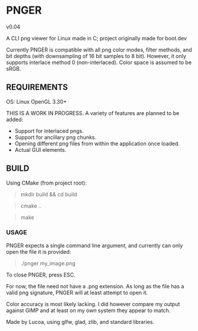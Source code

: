 # PNGER
v0.04

A CLI png viewer for Linux made in C; project originally made for boot.dev

Currently PNGER is compatible with all png color modes, filter methods, and bit depths (with downsampling of 16 bit samples to 8 bit).
However, it only supports interlace method 0 (non-interlaced).  Color space is assumed to be sRGB.

## REQUIREMENTS
OS: Linux
OpenGL 3.30+

THIS IS A WORK IN PROGRESS.  A variety of features are planned to be added:
- Support for interlaced pngs.
- Support for ancillary png chunks.
- Opening different png files from within the application once loaded.
- Actual GUI elements.

## BUILD

Using CMake (from project root):

> mkdir build && cd build

> cmake ..

> make

### USAGE

PNGER expects a single command line argument, and currently can only open the file it is provided:

> ./pnger my_image.png

To close PNGER, press ESC.

For now, the file need not have a .png extension.  As long as the file has a valid png signature, PNGER will at least attempt to open it.

Color accuracy is most likely lacking.  I did however compare my output against GIMP and at least on my own system they appear to match.

Made by Lucoa, using glfw, glad, zlib, and standard libraries.


